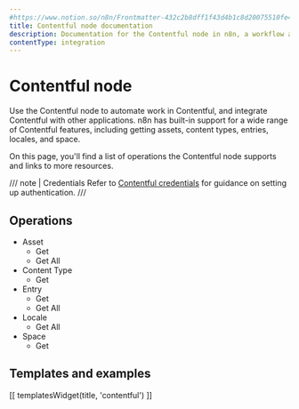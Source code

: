 ```yaml
---
#https://www.notion.so/n8n/Frontmatter-432c2b8dff1f43d4b1c8d20075510fe4
title: Contentful node documentation
description: Documentation for the Contentful node in n8n, a workflow automation platform. Includes details of operations and configuration, and links to examples and credentials information.
contentType: integration
---
```


# Contentful node

Use the Contentful node to automate work in Contentful, and integrate Contentful with other applications. n8n has built-in support for a wide range of Contentful features, including getting assets, content types, entries, locales, and space.

On this page, you'll find a list of operations the Contentful node supports and links to more resources.

/// note | Credentials
Refer to [Contentful credentials](/integrations/builtin/credentials/contentful/) for guidance on setting up authentication. 
///

## Operations

* Asset
    * Get
    * Get All
* Content Type
    * Get
* Entry
    * Get
    * Get All
* Locale
    * Get All
* Space
    * Get

## Templates and examples

<!-- see https://www.notion.so/n8n/Pull-in-templates-for-the-integrations-pages-37c716837b804d30a33b47475f6e3780 -->
[[ templatesWidget(title, 'contentful') ]]
